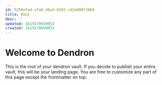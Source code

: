 ```yaml
---
id: 5256efad-afa6-46a3-8302-cd2e000f3869
title: Root
desc: ''
updated: 1615570650953
created: 1615570650953
---
```

# Welcome to Dendron

This is the root of your dendron vault. If you decide to publish your entire vault, this will be your landing page. You are free to customize any part of this page except the frontmatter on top. 
